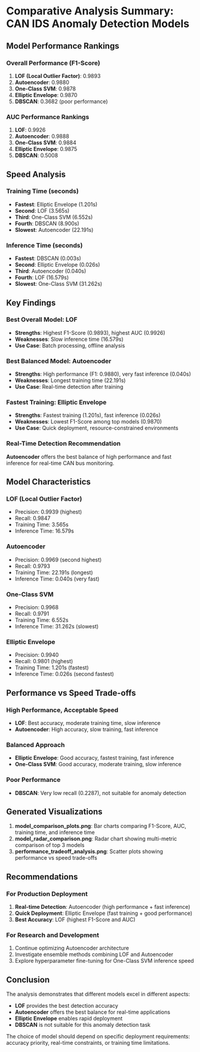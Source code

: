 # Comparative Analysis Summary: CAN IDS Anomaly Detection Models

## Model Performance Rankings

### Overall Performance (F1-Score)
1. **LOF (Local Outlier Factor)**: 0.9893
2. **Autoencoder**: 0.9880  
3. **One-Class SVM**: 0.9878
4. **Elliptic Envelope**: 0.9870
5. **DBSCAN**: 0.3682 (poor performance)

### AUC Performance Rankings
1. **LOF**: 0.9926
2. **Autoencoder**: 0.9888
3. **One-Class SVM**: 0.9884
4. **Elliptic Envelope**: 0.9875
5. **DBSCAN**: 0.5008

## Speed Analysis

### Training Time (seconds)
- **Fastest**: Elliptic Envelope (1.201s)
- **Second**: LOF (3.565s)
- **Third**: One-Class SVM (6.552s)
- **Fourth**: DBSCAN (8.900s)
- **Slowest**: Autoencoder (22.191s)

### Inference Time (seconds)
- **Fastest**: DBSCAN (0.003s)
- **Second**: Elliptic Envelope (0.026s)
- **Third**: Autoencoder (0.040s)
- **Fourth**: LOF (16.579s)
- **Slowest**: One-Class SVM (31.262s)

## Key Findings

### Best Overall Model: LOF
- **Strengths**: Highest F1-Score (0.9893), highest AUC (0.9926)
- **Weaknesses**: Slow inference time (16.579s)
- **Use Case**: Batch processing, offline analysis

### Best Balanced Model: Autoencoder
- **Strengths**: High performance (F1: 0.9880), very fast inference (0.040s)
- **Weaknesses**: Longest training time (22.191s)
- **Use Case**: Real-time detection after training

### Fastest Training: Elliptic Envelope
- **Strengths**: Fastest training (1.201s), fast inference (0.026s)
- **Weaknesses**: Lowest F1-Score among top models (0.9870)
- **Use Case**: Quick deployment, resource-constrained environments

### Real-Time Detection Recommendation
**Autoencoder** offers the best balance of high performance and fast inference for real-time CAN bus monitoring.

## Model Characteristics

### LOF (Local Outlier Factor)
- Precision: 0.9939 (highest)
- Recall: 0.9847
- Training Time: 3.565s
- Inference Time: 16.579s

### Autoencoder
- Precision: 0.9969 (second highest)
- Recall: 0.9793
- Training Time: 22.191s (longest)
- Inference Time: 0.040s (very fast)

### One-Class SVM
- Precision: 0.9968
- Recall: 0.9791
- Training Time: 6.552s
- Inference Time: 31.262s (slowest)

### Elliptic Envelope
- Precision: 0.9940
- Recall: 0.9801 (highest)
- Training Time: 1.201s (fastest)
- Inference Time: 0.026s (second fastest)

## Performance vs Speed Trade-offs

### High Performance, Acceptable Speed
- **LOF**: Best accuracy, moderate training time, slow inference
- **Autoencoder**: High accuracy, slow training, fast inference

### Balanced Approach
- **Elliptic Envelope**: Good accuracy, fastest training, fast inference
- **One-Class SVM**: Good accuracy, moderate training, slow inference

### Poor Performance
- **DBSCAN**: Very low recall (0.2287), not suitable for anomaly detection

## Generated Visualizations

1. **model_comparison_plots.png**: Bar charts comparing F1-Score, AUC, training time, and inference time
2. **model_radar_comparison.png**: Radar chart showing multi-metric comparison of top 3 models
3. **performance_tradeoff_analysis.png**: Scatter plots showing performance vs speed trade-offs

## Recommendations

### For Production Deployment
1. **Real-time Detection**: Autoencoder (high performance + fast inference)
2. **Quick Deployment**: Elliptic Envelope (fast training + good performance)
3. **Best Accuracy**: LOF (highest F1-Score and AUC)

### For Research and Development
1. Continue optimizing Autoencoder architecture
2. Investigate ensemble methods combining LOF and Autoencoder
3. Explore hyperparameter fine-tuning for One-Class SVM inference speed

## Conclusion

The analysis demonstrates that different models excel in different aspects:
- **LOF** provides the best detection accuracy
- **Autoencoder** offers the best balance for real-time applications
- **Elliptic Envelope** enables rapid deployment
- **DBSCAN** is not suitable for this anomaly detection task

The choice of model should depend on specific deployment requirements: accuracy priority, real-time constraints, or training time limitations.
